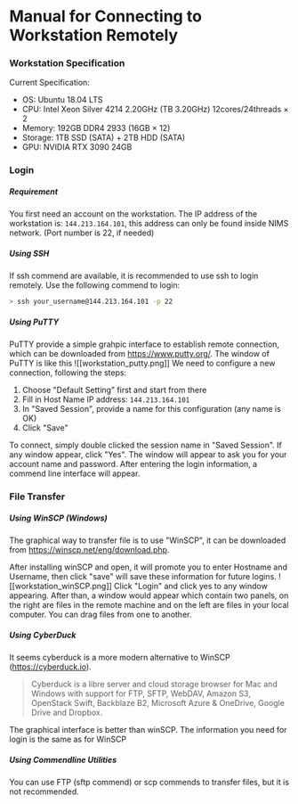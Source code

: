 # Manual for Connecting to Workstation Remotely
### Workstation Specification
Current Specification:
- OS: Ubuntu 18.04 LTS  
- CPU: Intel Xeon Silver 4214 2.20GHz (TB 3.20GHz) 12cores/24threads × 2 
- Memory: 192GB DDR4 2933 (16GB × 12)  
- Storage: 1TB SSD (SATA) + 2TB HDD (SATA)  
- GPU: NVIDIA RTX 3090 24GB

### Login
##### Requirement
You first need an account on the workstation. The IP address of the workstation is: `144.213.164.101`, this address can only be found inside NIMS network. (Port number is 22, if needed)

##### Using SSH
If ssh commend are available, it is recommended to use ssh to login remotely. Use the following commend to login:
```bash
> ssh your_username@144.213.164.101 -p 22
```

##### Using PuTTY
PuTTY provide a simple grahpic interface to establish remote connection, which can be downloaded from https://www.putty.org/. The window of PuTTY is like this
![[workstation_putty.png]]
We need to configure a new connection, following the steps:
1. Choose "Default Setting" first and start from there
2. Fill in Host Name IP address: `144.213.164.101`
3. In "Saved Session", provide a name for this configuration (any name is OK)
4. Click "Save"

To connect, simply double clicked the session name in "Saved Session". If any window appear, click "Yes". The window will appear to ask you for your account name and password. After entering the login information, a commend line interface will appear.

### File Transfer
##### Using WinSCP (Windows)
The graphical way to transfer file is to use "WinSCP", it can be downloaded from https://winscp.net/eng/download.php. 

After installing winSCP and open, it will promote you to enter Hostname and Username, then click "save" will save these information for future logins. 
![[workstation_winSCP.png]]
Click "Login" and click yes to any window appearing. After than, a window would appear which contain two panels, on the right are files in the remote machine and on the left are files in your local computer. You can drag files from one to another. 

##### Using CyberDuck
It seems cyberduck is a more modern alternative to WinSCP (https://cyberduck.io). 
> Cyberduck is a libre server and cloud storage browser for Mac and Windows with support for FTP, SFTP, WebDAV, Amazon S3, OpenStack Swift, Backblaze B2, Microsoft Azure & OneDrive, Google Drive and Dropbox.

The graphical interface is better than winSCP. The information you need for login is the same as for WinSCP

##### Using Commendline Utilities
You can use FTP (sftp commend) or scp commends to transfer files, but it is not recommended.